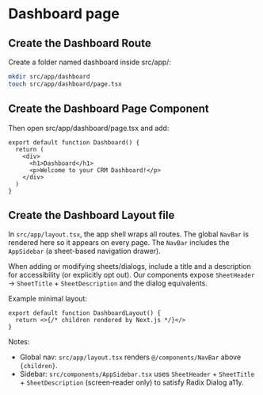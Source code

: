# Dashboard page

## Create the Dashboard Route

Create a folder named dashboard inside src/app/:

```sh
mkdir src/app/dashboard
touch src/app/dashboard/page.tsx
```

## Create the Dashboard Page Component

Then open src/app/dashboard/page.tsx and add:

```tsx
export default function Dashboard() {
  return (
    <div>
      <h1>Dashboard</h1>
      <p>Welcome to your CRM Dashboard!</p>
    </div>
  )
}
```

## Create the Dashboard Layout file

In `src/app/layout.tsx`, the app shell wraps all routes. The global `NavBar` is rendered here so it appears on every page. The `NavBar` includes the `AppSidebar` (a sheet-based navigation drawer).

When adding or modifying sheets/dialogs, include a title and a description for accessibility (or explicitly opt out). Our components expose `SheetHeader` → `SheetTitle` + `SheetDescription` and the dialog equivalents.

Example minimal layout:

```tsx
export default function DashboardLayout() {
  return <>{/* children rendered by Next.js */}</>
}
```

Notes:
- Global nav: `src/app/layout.tsx` renders `@/components/NavBar` above `{children}`.
- Sidebar: `src/components/AppSidebar.tsx` uses `SheetHeader` + `SheetTitle` + `SheetDescription` (screen‑reader only) to satisfy Radix Dialog a11y.
